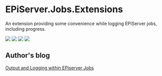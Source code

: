 # EPiServer.Jobs.Extensions

An extension providing some convenience while logging EPiServer jobs, including progress.

[![](https://img.shields.io/nuget/v/Akov.EPiServer.Jobs.Extensions)](https://www.nuget.org/packages/Akov.EPiServer.Jobs.Extensions/) [![](https://img.shields.io/nuget/dt/Akov.EPiServer.Jobs.Extensions)](https://www.nuget.org/packages/Akov.EPiServer.Jobs.Extensions/)  [![](https://img.shields.io/badge/netstandard-2.0-blue.svg)](https://docs.microsoft.com/en-us/dotnet/framework/?redirectedfrom=MSDN) [![](https://img.shields.io/badge/EPiServer.CMS.Core-%2011.14-orange.svg)](https://world.episerver.com/products/#CMS) 

## Author's blog

[Output and Logging within EPiserver Jobs](https://akovanev.com/blogs/2020/10/07/Output-and-loggin-within-epi-job)
